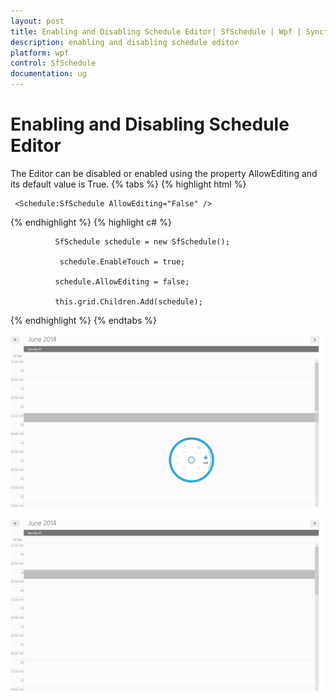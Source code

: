 ```yaml
---
layout: post
title: Enabling and Disabling Schedule Editor| SfSchedule | Wpf | Syncfusion
description: enabling and disabling schedule editor
platform: wpf
control: SfSchedule
documentation: ug
---
```


# Enabling and Disabling Schedule Editor

The Editor can be disabled or enabled using the property AllowEditing and its default value is True.
{% tabs %}
{% highlight html %}



     <Schedule:SfSchedule AllowEditing="False" />



{% endhighlight  %}
{% highlight c# %}




              SfSchedule schedule = new SfSchedule();

               schedule.EnableTouch = true;

              schedule.AllowEditing = false;

              this.grid.Children.Add(schedule);
{% endhighlight  %}
{% endtabs %}

![](Enabling-and-Disabling-Schedule-Editor_images/Enabling-and-Disabling-Schedule-Editor_img1.png)





![](Enabling-and-Disabling-Schedule-Editor_images/Enabling-and-Disabling-Schedule-Editor_img2.png)



